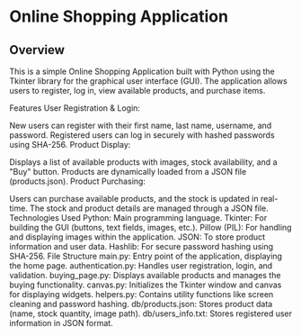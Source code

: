# Online Shopping Application

## Overview
This is a simple Online Shopping Application built with Python using the Tkinter library for the graphical user interface (GUI). The application allows users to register, log in, view available products, and purchase items.

Features
User Registration & Login:

New users can register with their first name, last name, username, and password.
Registered users can log in securely with hashed passwords using SHA-256.
Product Display:

Displays a list of available products with images, stock availability, and a "Buy" button.
Products are dynamically loaded from a JSON file (products.json).
Product Purchasing:

Users can purchase available products, and the stock is updated in real-time.
The stock and product details are managed through a JSON file.
Technologies Used
Python: Main programming language.
Tkinter: For building the GUI (buttons, text fields, images, etc.).
Pillow (PIL): For handling and displaying images within the application.
JSON: To store product information and user data.
Hashlib: For secure password hashing using SHA-256.
File Structure
main.py: Entry point of the application, displaying the home page.
authentication.py: Handles user registration, login, and validation.
buying_page.py: Displays available products and manages the buying functionality.
canvas.py: Initializes the Tkinter window and canvas for displaying widgets.
helpers.py: Contains utility functions like screen cleaning and password hashing.
db/products.json: Stores product data (name, stock quantity, image path).
db/users_info.txt: Stores registered user information in JSON format.
